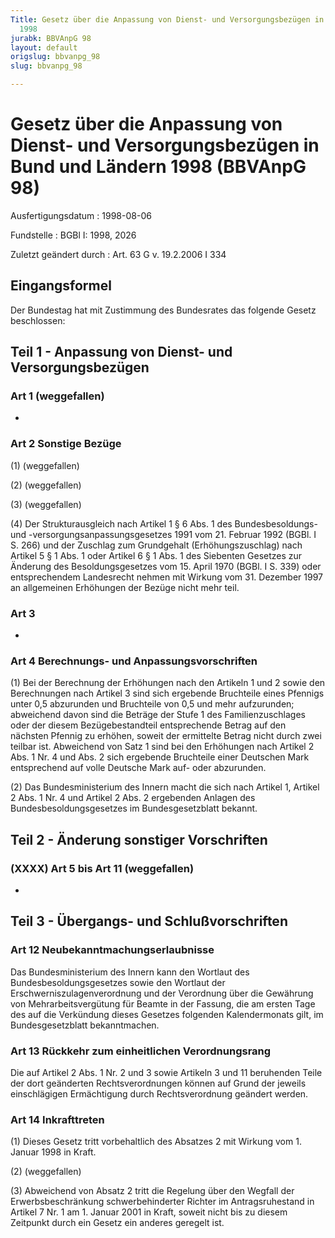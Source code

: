 ```yaml
---
Title: Gesetz über die Anpassung von Dienst- und Versorgungsbezügen in Bund und Ländern
  1998
jurabk: BBVAnpG 98
layout: default
origslug: bbvanpg_98
slug: bbvanpg_98

---
```


# Gesetz über die Anpassung von Dienst- und Versorgungsbezügen in Bund und Ländern 1998 (BBVAnpG 98)

Ausfertigungsdatum
:   1998-08-06

Fundstelle
:   BGBl I: 1998, 2026

Zuletzt geändert durch
:   Art. 63 G v. 19.2.2006 I 334


## Eingangsformel

Der Bundestag hat mit Zustimmung des Bundesrates das folgende Gesetz beschlossen:


## Teil 1 - Anpassung von Dienst- und Versorgungsbezügen



### Art 1 (weggefallen)

-


### Art 2 Sonstige Bezüge

(1) (weggefallen)

(2) (weggefallen)

(3) (weggefallen)

(4) Der Strukturausgleich nach Artikel 1 § 6 Abs. 1 des Bundesbesoldungs- und -versorgungsanpassungsgesetzes 1991 vom 21. Februar 1992 (BGBl. I S. 266) und der Zuschlag zum Grundgehalt (Erhöhungszuschlag) nach Artikel 5 § 1 Abs. 1 oder Artikel 6 § 1 Abs. 1 des Siebenten Gesetzes zur Änderung des Besoldungsgesetzes vom 15. April 1970 (BGBl. I S. 339) oder entsprechendem Landesrecht nehmen mit Wirkung vom 31. Dezember 1997 an allgemeinen Erhöhungen der Bezüge nicht mehr teil.


### Art 3

-


### Art 4 Berechnungs- und Anpassungsvorschriften

(1) Bei der Berechnung der Erhöhungen nach den Artikeln 1 und 2 sowie den Berechnungen nach Artikel 3 sind sich ergebende Bruchteile eines Pfennigs unter 0,5 abzurunden und Bruchteile von 0,5 und mehr aufzurunden; abweichend davon sind die Beträge der Stufe 1 des Familienzuschlages oder der diesem Bezügebestandteil entsprechende Betrag auf den nächsten Pfennig zu erhöhen, soweit der ermittelte Betrag nicht durch zwei teilbar ist. Abweichend von Satz 1 sind bei den Erhöhungen nach Artikel 2 Abs. 1 Nr. 4 und Abs. 2 sich ergebende Bruchteile einer Deutschen Mark entsprechend auf volle Deutsche Mark auf- oder abzurunden.

(2) Das Bundesministerium des Innern macht die sich nach Artikel 1, Artikel 2 Abs. 1 Nr. 4 und Artikel 2 Abs. 2 ergebenden Anlagen des Bundesbesoldungsgesetzes im Bundesgesetzblatt bekannt.


## Teil 2 - Änderung sonstiger Vorschriften



### (XXXX) Art 5 bis Art 11 (weggefallen)

-


## Teil 3 - Übergangs- und Schlußvorschriften



### Art 12 Neubekanntmachungserlaubnisse

Das Bundesministerium des Innern kann den Wortlaut des Bundesbesoldungsgesetzes sowie den Wortlaut der Erschwerniszulagenverordnung und der Verordnung über die Gewährung von Mehrarbeitsvergütung für Beamte in der Fassung, die am ersten Tage des auf die Verkündung dieses Gesetzes folgenden Kalendermonats gilt, im Bundesgesetzblatt bekanntmachen.


### Art 13 Rückkehr zum einheitlichen Verordnungsrang

Die auf Artikel 2 Abs. 1 Nr. 2 und 3 sowie Artikeln 3 und 11 beruhenden Teile der dort geänderten Rechtsverordnungen können auf Grund der jeweils einschlägigen Ermächtigung durch Rechtsverordnung geändert werden.


### Art 14 Inkrafttreten

(1) Dieses Gesetz tritt vorbehaltlich des Absatzes 2 mit Wirkung vom 1. Januar 1998 in Kraft.

(2) (weggefallen)

(3) Abweichend von Absatz 2 tritt die Regelung über den Wegfall der Erwerbsbeschränkung schwerbehinderter Richter im Antragsruhestand in Artikel 7 Nr. 1 am 1. Januar 2001 in Kraft, soweit nicht bis zu diesem Zeitpunkt durch ein Gesetz ein anderes geregelt ist.

